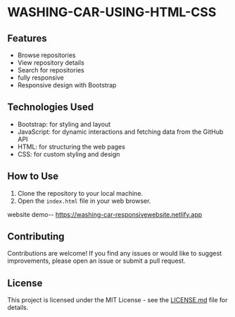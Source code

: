 # WASHING-CAR-USING-HTML-CSS



## Features

- Browse repositories
- View repository details
- Search for repositories
- fully responsive 
- Responsive design with Bootstrap

## Technologies Used

- Bootstrap: for styling and layout
- JavaScript: for dynamic interactions and fetching data from the GitHub API
- HTML: for structuring the web pages
- CSS: for custom styling and design

## How to Use

1. Clone the repository to your local machine.
2. Open the `index.html` file in your web browser.

website demo-- https://washing-car-responsivewebsite.netlify.app

## Contributing

Contributions are welcome! If you find any issues or would like to suggest improvements, please open an issue or submit a pull request.

## License

This project is licensed under the MIT License - see the [LICENSE.md](LICENSE.md) file for details.
